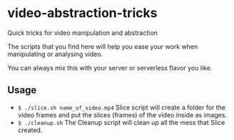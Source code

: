 # video-abstraction-tricks
Quick tricks for video manipulation and abstraction

The scripts that you find here will help you ease your work
when manipulating or analysing video.

You can always mix this with your server or serverless flavor
you like.

## Usage

* `$ ./slice.sh name_of_video.mp4` Slice script will create a folder for the video frames
   and put the slices (frames) of the video inside as images.
* `$ ./cleanup.sh` The Cleanup script will clean up all the mess that Slice created.

